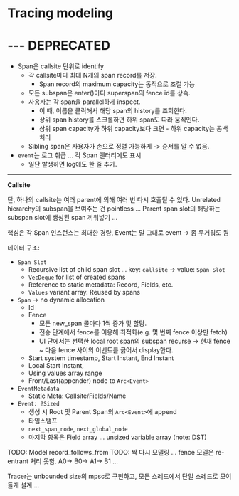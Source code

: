 
# Tracing modeling





# --- DEPRECATED

- Span은 callsite 단위로 identify
  - 각 callsite마다 최대 N개의 span record를 저장.
    - Span record의 maximum capacity는 동적으로 조절 가능
  - 모든 subspan은 enter()마다 superspan의 fence id를 상속.
  - 사용자는 각 span을 parallel하게 inspect.
    - 이 때, 이름을 클릭해서 해당 span의 history를 조회한다.
    - 상위 span history를 스크롤하면 하위 span도 따라 움직인다.
    - 상위 span capacity가 하위 capacity보다 크면 - 하위 capacity는 공백 처리
  - Sibling span은 사용자가 손으로 정렬 가능하게 -> 순서를 알 수 없음.
- `event`는 로그 취급 ... 각 Span 엔터티에도 표시
  - 일단 발생하면 log에도 한 줄 추가.

---

**Callsite**

단, 하나의 callsite는 여러 parent에 의해 여러 번 다시 호출될 수 있다. Unrelated hierarchy의 subspan을 보여주는 건 pointless ... Parent span slot의 해당하는 subspan slot에 생성된 span 끼워넣기 ... 

핵심은 각 Span 인스턴스는 최대한 경량, Event는 말 그대로 event -> 좀 무거워도 됨

데이터 구조:

- `Span Slot`
  - Recursive list of child span slot ... key: `callsite` -> value: `Span Slot`
  - `VecDeque` for list of created spans
  - Reference to static metadata: Record, Fields, etc.
  - `Values` variant array. Reused by spans
- `Span` -> no dynamic allocation
  - Id
  - Fence
    - 모든 new_span 콜마다 1씩 증가 및 할당.
    - 전송 단계에서 fence를 이용해 최적화(e.g. 몇 번째 fence 이상만 fetch)
    - UI 단에서는 선택한 local root span의 subspan recurse -> 현재 fence ~ 다음 fence 사이의 이벤트를 긁어서 display한다.
  - Start system timestamp, Start Instant, End Instant
  - Local Start Instant, 
  - Using values array range 
  - Front/Last(appender) node to `Arc<Event>`
- `EventMetadata`
  - Static Meta: Callsite/Fields/Name
- `Event: ?Sized` 
  - 생성 시 Root 및 Parent Span의 `Arc<Event>`에 append
  - 타임스탬프
  - `next_span_node`, `next_global_node`
  - 마지막 항목은 Field array ... unsized variable array (note: DST)
 
TODO: Model record_follows_from
TODO: 싹 다시 모델링 ... fence 모델은 re-entrant 처리 못함. A0-> B0-> A1-> B1 ... 


Tracer는 unbounded size의 mpsc로 구현하고, 모든 스레드에서 단일 스레드로 모여들게 설계 ...

